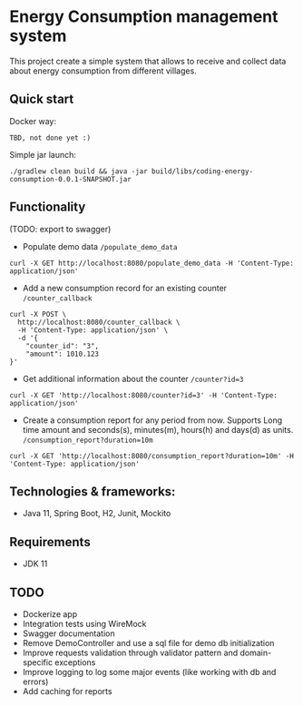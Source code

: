 # Energy Consumption management system
This project create a simple system that allows to receive and collect data about energy consumption from different villages.

## Quick start
Docker way:
```
TBD, not done yet :)
```
Simple jar launch:
```
./gradlew clean build && java -jar build/libs/coding-energy-consumption-0.0.1-SNAPSHOT.jar
```

## Functionality
(TODO: export to swagger)
* Populate demo data `/populate_demo_data`
```
curl -X GET http://localhost:8080/populate_demo_data -H 'Content-Type: application/json'
```
* Add a new consumption record for an existing counter `/counter_callback`
```
curl -X POST \
  http://localhost:8080/counter_callback \
  -H 'Content-Type: application/json' \
  -d '{
    "counter_id": "3",
    "amount": 1010.123
}'
```
* Get additional information about the counter `/counter?id=3`
```
curl -X GET 'http://localhost:8080/counter?id=3' -H 'Content-Type: application/json'
```
* Create a consumption report for any period from now. Supports Long time amount and seconds(s), minutes(m), hours(h) and days(d) as units. `/consumption_report?duration=10m`
```
curl -X GET 'http://localhost:8080/consumption_report?duration=10m' -H 'Content-Type: application/json'
```

## Technologies & frameworks: 
* Java 11, Spring Boot, H2, Junit, Mockito

## Requirements
* JDK 11

## TODO
* Dockerize app
* Integration tests using WireMock
* Swagger documentation
* Remove DemoController and use a sql file for demo db initialization
* Improve requests validation through validator pattern and domain-specific exceptions 
* Improve logging to log some major events (like working with db and errors)
* Add caching for reports